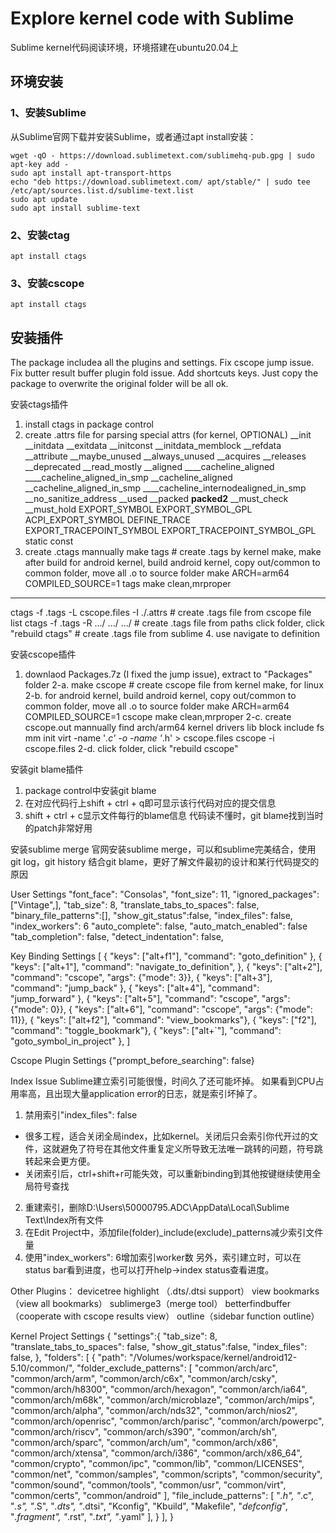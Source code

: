 # Explore kernel code with Sublime

Sublime kernel代码阅读环境，环境搭建在ubuntu20.04上

## 环境安装

### 1、安装Sublime

从Sublime官网下载并安装Sublime，或者通过apt install安装：

```
wget -qO - https://download.sublimetext.com/sublimehq-pub.gpg | sudo apt-key add -
sudo apt install apt-transport-https
echo "deb https://download.sublimetext.com/ apt/stable/" | sudo tee /etc/apt/sources.list.d/sublime-text.list
sudo apt update
sudo apt install sublime-text
```

### 2、安装ctag

```
apt install ctags
```

### 3、安装cscope

```
apt install ctags
```

## 安装插件

The package includea all the plugins and settings.
Fix cscope jump issue.
Fix butter result buffer plugin fold issue.
Add shortcuts keys.
Just copy the package to overwrite the original folder will be all ok.

安装ctags插件
1. install ctags in package control
2. create .attrs file for parsing special attrs (for kernel, OPTIONAL)
__init
__initdata
__exitdata
__initconst
__initdata_memblock
__refdata
__attribute
__maybe_unused
__always_unused
__acquires
__releases
__deprecated
__read_mostly
__aligned
____cacheline_aligned
____cacheline_aligned_in_smp
__cacheline_aligned
__cacheline_aligned_in_smp
____cacheline_internodealigned_in_smp
__no_sanitize_address
__used
__packed
__packed2__
__must_check
__must_hold
EXPORT_SYMBOL
EXPORT_SYMBOL_GPL
ACPI_EXPORT_SYMBOL
DEFINE_TRACE
EXPORT_TRACEPOINT_SYMBOL
EXPORT_TRACEPOINT_SYMBOL_GPL
static
const
3. create .ctags mannually
make tags						# create .tags by kernel make, make after build
for android kernel, build android kernel, copy out/common to common folder, move all .o to source folder
make ARCH=arm64 COMPILED_SOURCE=1 tags
make clean,mrproper
-----------------------------
ctags -f .tags -L cscope.files -I ./.attrs	# create .tags file from cscope file list
ctags -f .tags -R .../ .../ .../			# create .tags file from paths
click folder, click "rebuild ctags"		# create .tags file from sublime
4. use navigate to definition

安装cscope插件
1. downlaod Packages.7z (I fixed the jump issue), extract to "Packages" folder
2-a. make cscope	# create cscope file from kernel make, for linux
2-b. for android kernel, build android kernel, copy out/common to common folder, move all .o to source folder
make ARCH=arm64 COMPILED_SOURCE=1 cscope
make clean,mrproper
2-c. create cscope.out mannually
find arch/arm64 kernel drivers lib block include fs mm init virt -name '*.c' -o -name '*.h' > cscope.files
cscope -i cscope.files
2-d. click folder, click "rebuild cscope"

安装git blame插件
1. package control中安装git blame
2. 在对应代码行上shift + ctrl + q即可显示该行代码对应的提交信息
3. shift + ctrl + c显示文件每行的blame信息
代码读不懂时，git blame找到当时的patch非常好用

安装sublime merge
官网安装sublime merge，可以和sublime完美结合，使用git log，git history
结合git blame，更好了解文件最初的设计和某行代码提交的原因

User Settings
"font_face": "Consolas",
"font_size": 11,
"ignored_packages":
["Vintage",],
"tab_size": 8,
"translate_tabs_to_spaces": false,
"binary_file_patterns":[],
"show_git_status":false,
"index_files": false,
"index_workers": 6
"auto_complete": false,
"auto_match_enabled": false
"tab_completion": false,
"detect_indentation": false,

Key Binding Settings
[
    { "keys": ["alt+f1"],   "command": "goto_definition" },
    { "keys": ["alt+1"],    "command": "navigate_to_definition", },
    { "keys": ["alt+2"],    "command": "cscope",  "args": {"mode": 3}},
    { "keys": ["alt+3"],    "command": "jump_back" },
    { "keys": ["alt+4"],    "command": "jump_forward" },
    { "keys": ["alt+5"],    "command": "cscope",  "args": {"mode": 0}},
    { "keys": ["alt+6"],    "command": "cscope",  "args": {"mode": 11}},
    { "keys": ["alt+f2"],   "command": "view_bookmarks"},
    { "keys": ["f2"],       "command": "toggle_bookmark"},
    { "keys": ["alt+`"],    "command": "goto_symbol_in_project" },
]

Cscope Plugin Settings
{"prompt_before_searching": false}

Index Issue
Sublime建立索引可能很慢，时间久了还可能坏掉。
如果看到CPU占用率高，且出现大量application error的日志，就是索引坏掉了。
1. 禁用索引"index_files": false
* 很多工程，适合关闭全局index，比如kernel。关闭后只会索引你代开过的文件，这就避免了符号在其他文件重复定义所导致无法唯一跳转的问题，符号跳转起来会更方便。
* 关闭索引后，ctrl+shift+r可能失效，可以重新binding到其他按键继续使用全局符号查找
2. 重建索引，删除D:\Users\50000795.ADC\AppData\Local\Sublime Text\Index所有文件
3. 在Edit Project中，添加file(folder)_include(exclude)_patterns减少索引文件量
4. 使用"index_workers": 6增加索引worker数
另外，索引建立时，可以在status bar看到进度，也可以打开help->index status查看进度。

Other Plugins：
devicetree highlight （.dts/.dtsi support）
view bookmarks（view all bookmarks）
sublimerge3（merge tool）
betterfindbuffer（cooperate with cscope results view）
outline（sidebar function outline）

Kernel Project Settings
{
    "settings":{
        "tab_size": 8,
        "translate_tabs_to_spaces": false,
        "show_git_status":false,
        "index_files": false,
    },
    "folders":
    [
        {
            "path": "/Volumes/workspace/kernel/android12-5.10/common/",
            "folder_exclude_patterns":
            [
                "common/arch/arc",
                "common/arch/arm",
                "common/arch/c6x",
                "common/arch/csky",
                "common/arch/h8300",
                "common/arch/hexagon",
                "common/arch/ia64",
                "common/arch/m68k",
                "common/arch/microblaze",
                "common/arch/mips",
                "common/arch/alpha",
                "common/arch/nds32",
                "common/arch/nios2",
                "common/arch/openrisc",
                "common/arch/parisc",
                "common/arch/powerpc",
                "common/arch/riscv",
                "common/arch/s390",
                "common/arch/sh",
                "common/arch/sparc",
                "common/arch/um",
                "common/arch/x86",
                "common/arch/xtensa",
                "common/arch/i386",
                "common/arch/x86_64",
                "common/crypto",
                "common/ipc",
                "common/lib",
                "common/LICENSES",
                "common/net",
                "common/samples",
                "common/scripts",
                "common/security",
                "common/sound",
                "common/tools",
                "common/usr",
                "common/virt",
                "common/certs",
                "common/android"
            ],
            "file_include_patterns":
            [
                "*.h",
                "*.c",
                "*.s",
                "*.S",
                "*.dts",
                "*.dtsi",
                "Kconfig",
                "Kbuild",
                "Makefile",
                "*defconfig*",
                "*.fragment",
                "*.rst",
                "*.txt",
                "*.yaml"
            ],
        }
    ],
}


